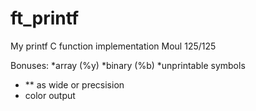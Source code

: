 # ft_printf
My printf C function implementation
Moul 125/125

Bonuses:
*array (%y)
*binary (%b)
*unprintable symbols
*  ** as wide or precsision
* color output
